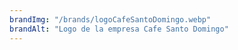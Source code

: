 ```yaml
---
brandImg: "/brands/logoCafeSantoDomingo.webp"
brandAlt: "Logo de la empresa Cafe Santo Domingo"
---
```

